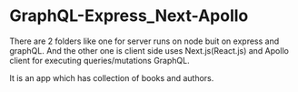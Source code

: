 # GraphQL-Express_Next-Apollo


There are 2 folders like one for server runs on node buit on express and graphQL. And the other one is client side uses Next.js(React.js) and Apollo client for executing queries/mutations GraphQL.

It is an app which has collection of books and authors.
